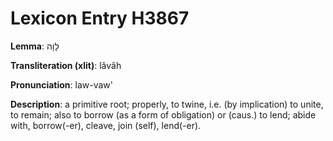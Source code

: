 # Lexicon Entry H3867

**Lemma**: לָוָה

**Transliteration (xlit)**: lâvâh

**Pronunciation**: law-vaw'

**Description**:
a primitive root; properly, to twine, i.e. (by implication) to unite, to remain; also to borrow (as a form of obligation) or (caus.) to lend; abide with, borrow(-er), cleave, join (self), lend(-er).
